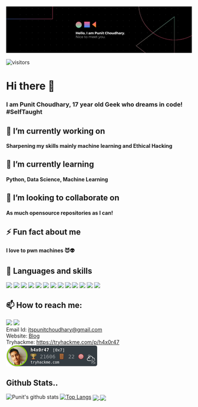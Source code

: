 ![Profile banner](https://github.com/Punit-Choudhary/Punit-Choudhary/blob/main/GithubBanner.png)

![visitors](https://visitor-badge.glitch.me/badge?page_id=Punit-Choudhary.visitor-badge)
# Hi there 👋

### I am Punit Choudhary, 17 year old Geek who dreams in code!<br/> #SelfTaught
## 🔭 I’m currently working on 
#### Sharpening my skills mainly machine learning and Ethical Hacking
## 🌱 I’m currently learning 
#### Python, Data Science, Machine Learning
## 👯 I’m looking to collaborate on 
#### As much opensource repositories as I can! 
## ⚡ Fun fact about me
#### I love to pwn machines 😈👽

## 🦾 Languages and skills
<img src="https://img.shields.io/badge/python%20-%2314354C.svg?&style=for-the-badge&logo=python&logoColor=white"/> <img src="https://img.shields.io/badge/java-%23ED8B00.svg?&style=for-the-badge&logo=java&logoColor=white"/> <img src="https://img.shields.io/badge/-Bash-1f425f.svg?logo=gnu-bash"/> <img src="https://img.shields.io/badge/node.js%20-%2343853D.svg?&style=for-the-badge&logo=node.js&logoColor=white"/> <img src="https://img.shields.io/badge/javascript%20-%23323330.svg?&style=for-the-badge&logo=javascript&logoColor=%23F7DF1E"/> <img src="https://img.shields.io/badge/html5%20-%23E34F26.svg?&style=for-the-badge&logo=html5&logoColor=white"/> <img src="https://img.shields.io/badge/css3%20-%231572B6.svg?&style=for-the-badge&logo=css3&logoColor=white"/> <img src="https://img.shields.io/badge/adobe%20photoshop%20-%2331A8FF.svg?&style=for-the-badge&logo=adobe%20photoshop&logoColor=white"/> <img src="https://img.shields.io/badge/github%20-%23121011.svg?&style=for-the-badge&logo=github&logoColor=white"/> <img src="https://img.shields.io/badge/-Arduino-00979D?style=for-the-badge&logo=Arduino&logoColor=white"/> <img src="https://img.shields.io/badge/-Raspberry%20Pi-C51A4A?style=for-the-badge&logo=Raspberry-Pi"/> <img src="https://img.shields.io/badge/-VS%20Code-1f425f.svg?logo=visual-studio-code"/> <img src="https://img.shields.io/badge/Jupyter%20-%23F37626.svg?&style=for-the-badge&logo=Jupyter&logoColor=white" />


## 📫 How to reach me:
<a href="https://www.instagram.com/dad_of_evil/"><img src="https://img.shields.io/badge/instagram%20-%23E4405F.svg?&style=for-the-badge&logo=Instagram&logoColor=white"/></a> <a href="https://www.linkedin.com/in/punit-choudhary-6784101b4/"><img src="https://img.shields.io/badge/linkedin%20-%230077B5.svg?&style=for-the-badge&logo=linkedin&logoColor=white"/></a>
<br>
Email Id: [itspunitchoudhary@gmail.com](mailto:itspunitchoudhary@gmail.com)
<br>
Website: [Blog](https://punitchoudhary.medium.com/)
<br>
Tryhackme: https://tryhackme.com/p/h4x0r47
<br>
![](h4x0r47.png)

## Github Stats..

![Punit's github stats](https://github-readme-stats.vercel.app/api?username=punit-choudhary&show_icons=true&theme=radical)
[![Top Langs](https://github-readme-stats.vercel.app/api/top-langs/?username=punit-choudhary&theme=radical)]()
<a href="https://github.com/Punit-Choudhary/Alien-Invasion">
  <img align="center" src="https://github-readme-stats.vercel.app/api/pin/?username=punit-choudhary&repo=Alien-Invasion&theme=radical" />
</a>
<a href="https://github.com/Punit-Choudhary/WifiPasswordScrapper">
  <img align="center" src="https://github-readme-stats.vercel.app/api/pin/?username=punit-choudhary&repo=WifiPasswordScrapper&theme=radical" />
</a>


<!--
**Punit-Choudhary/Punit-Choudhary** is a ✨ _special_ ✨ repository because its `README.md` (this file) appears on your GitHub profile.

Here are some ideas to get you started:

- 🔭 I’m currently working on ...
- 🌱 I’m currently learning ...
- 👯 I’m looking to collaborate on ...
- 🤔 I’m looking for help with ...
- 💬 Ask me about ...
- 📫 How to reach me: ...
- 😄 Pronouns: ...
- ⚡ Fun fact: ...
-->
